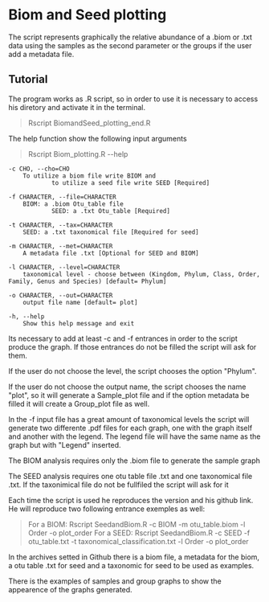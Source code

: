 # Biom and Seed plotting
The script represents graphically the relative abundance of a .biom or .txt data using the samples as the second parameter or the groups if the user add a metadata file.

## Tutorial

The program works as .R script, so in order to use it is necessary to access his diretory and activate it in the terminal.

> Rscript BiomandSeed_plotting_end.R 

The help function show the  following input arguments

> Rscript Biom_plotting.R --help

 	-c CHO, --cho=CHO
		To utilize a biom file write BIOM and 
                to utilize a seed file write SEED [Required]

	-f CHARACTER, --file=CHARACTER
		BIOM: a .biom Otu_table file
                SEED: a .txt Otu_table [Required]

	-t CHARACTER, --tax=CHARACTER
		SEED: a .txt taxonomical file [Required for seed]

	-m CHARACTER, --met=CHARACTER
		A metadata file .txt [Optional for SEED and BIOM]

	-l CHARACTER, --level=CHARACTER
		taxonomical level - choose between (Kingdom, Phylum, Class, Order, Family, Genus and Species) [default= Phylum]

	-o CHARACTER, --out=CHARACTER
		output file name [default= plot]

	-h, --help
		Show this help message and exit


Its necessary to add at least -c and -f entrances in order to the script produce the graph. If those entrances do not be filled the script will ask for them.

If the user do not choose the level, the script chooses the option "Phylum".

If the user do not choose the output name, the script chooses the name "plot", so it will generate a Sample_plot file and if the option metadata be filled it will create a Group_plot file as well.

In the -f input file has a great amount of taxonomical levels the script will generate two differente .pdf files for each graph, one with the graph itself and another with the legend. The legend file will have the same name as the graph but with "Legend" inserted. 

The BIOM analysis requires only the .biom file to generate the sample graph

The SEED analysis requires one otu table file .txt and one taxonomical file .txt. If the taxonimical file do not be fullfiled the script will ask for it

Each time the script is used he reproduces the version and his github link. He will reproduce two following entrance exemples as well:

> For a BIOM: Rscript SeedandBiom.R -c BIOM -m otu_table.biom -l Order -o plot_order
> For a SEED: Rscript SeedandBiom.R -c SEED -f otu_table.txt -t taxonomical_classification.txt -l Order -o plot_order 

In the archives setted in Github there is a biom file, a metadata for the biom, a otu table .txt for seed and a taxonomic for seed to be used as examples.

There is the examples of samples and group graphs to show the appearence of the graphs generated.

